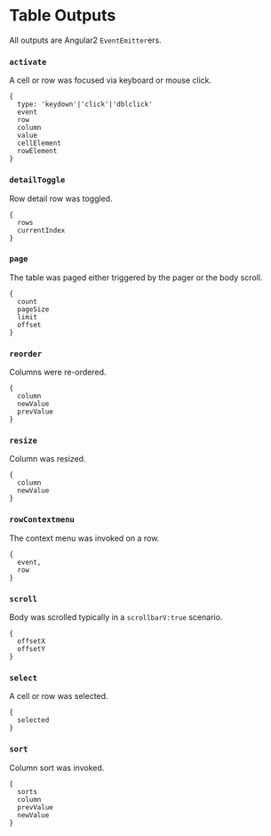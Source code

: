# Table Outputs
All outputs are Angular2 `EventEmitter`ers.

### `activate`
A cell or row was focused via keyboard or mouse click.

```
{
  type: 'keydown'|'click'|'dblclick'
  event
  row
  column
  value
  cellElement
  rowElement
}
```

### `detailToggle`
Row detail row was toggled.

```
{
  rows
  currentIndex
}
```

### `page`
The table was paged either triggered by the pager or the body scroll.

```
{
  count
  pageSize
  limit
  offset
}
```

### `reorder` 
Columns were re-ordered.

```
{
  column
  newValue
  prevValue
}
```

### `resize`
Column was resized.

```
{
  column
  newValue
}
```

### `rowContextmenu`
The context menu was invoked on a row.

```
{
  event,
  row
}
```

### `scroll`
Body was scrolled typically in a `scrollbarV:true` scenario.

```
{
  offsetX
  offsetY
}
```

### `select`
A cell or row was selected.

```
{
  selected
}
```

### `sort`
Column sort was invoked.

```
{
  sorts
  column
  prevValue
  newValue
}
```